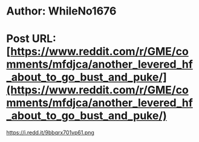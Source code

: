# Author: WhileNo1676
# Post URL: [https://www.reddit.com/r/GME/comments/mfdjca/another_levered_hf_about_to_go_bust_and_puke/](https://www.reddit.com/r/GME/comments/mfdjca/another_levered_hf_about_to_go_bust_and_puke/)


https://i.redd.it/9bbqrx701vp61.png